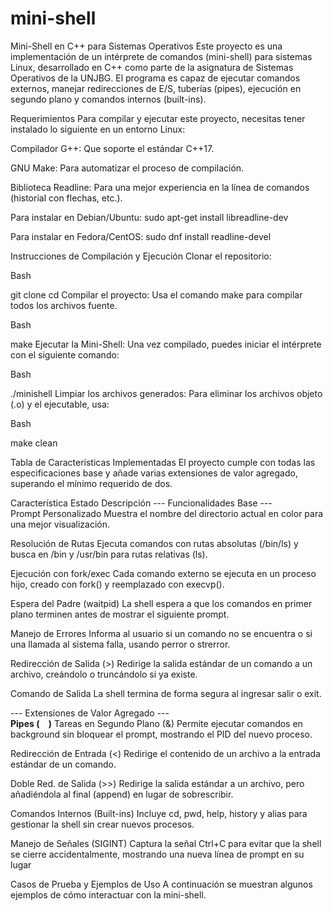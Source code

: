 # mini-shell
Mini-Shell en C++ para Sistemas Operativos
Este proyecto es una implementación de un intérprete de comandos (mini-shell) para sistemas Linux, desarrollado en C++ como parte de la asignatura de Sistemas Operativos de la UNJBG. El programa es capaz de ejecutar comandos externos, manejar redirecciones de E/S, tuberías (pipes), ejecución en segundo plano y comandos internos (built-ins).

Requerimientos
Para compilar y ejecutar este proyecto, necesitas tener instalado lo siguiente en un entorno Linux:

Compilador G++: Que soporte el estándar C++17.

GNU Make: Para automatizar el proceso de compilación.

Biblioteca Readline: Para una mejor experiencia en la línea de comandos (historial con flechas, etc.).

Para instalar en Debian/Ubuntu: sudo apt-get install libreadline-dev

Para instalar en Fedora/CentOS: sudo dnf install readline-devel

Instrucciones de Compilación y Ejecución
Clonar el repositorio:

Bash

git clone <URL-DE-TU-REPOSITORIO>
cd <nombre-del-directorio>
Compilar el proyecto:
Usa el comando make para compilar todos los archivos fuente. 

Bash

make
Ejecutar la Mini-Shell:
Una vez compilado, puedes iniciar el intérprete con el siguiente comando: 

Bash

./minishell
Limpiar los archivos generados:
Para eliminar los archivos objeto (.o) y el ejecutable, usa:

Bash

make clean

Tabla de Características Implementadas
El proyecto cumple con todas las especificaciones base y añade varias extensiones de valor agregado, superando el mínimo requerido de dos.

Característica	Estado	Descripción
--- Funcionalidades Base ---		
Prompt Personalizado
Muestra el nombre del directorio actual en color para una mejor visualización. 

Resolución de Rutas
Ejecuta comandos con rutas absolutas (/bin/ls) y busca en /bin y /usr/bin para rutas relativas (ls). 

Ejecución con fork/exec
Cada comando externo se ejecuta en un proceso hijo, creado con fork() y reemplazado con execvp(). 

Espera del Padre (waitpid)
La shell espera a que los comandos en primer plano terminen antes de mostrar el siguiente prompt. 

Manejo de Errores
Informa al usuario si un comando no se encuentra o si una llamada al sistema falla, usando perror o strerror. 

Redirección de Salida (>)
Redirige la salida estándar de un comando a un archivo, creándolo o truncándolo si ya existe. 

Comando de Salida
La shell termina de forma segura al ingresar salir o exit. 

--- Extensiones de Valor Agregado ---		
**Pipes (`	`)**
Tareas en Segundo Plano (&)	
Permite ejecutar comandos en background sin bloquear el prompt, mostrando el PID del nuevo proceso. 

Redirección de Entrada (<)
Redirige el contenido de un archivo a la entrada estándar de un comando. 

Doble Red. de Salida (>>)
Redirige la salida estándar a un archivo, pero añadiéndola al final (append) en lugar de sobrescribir. 

Comandos Internos (Built-ins)
Incluye cd, pwd, help, history y alias para gestionar la shell sin crear nuevos procesos. 

Manejo de Señales (SIGINT)
Captura la señal Ctrl+C para evitar que la shell se cierre accidentalmente, mostrando una nueva línea de prompt en su lugar

Casos de Prueba y Ejemplos de Uso
A continuación se muestran algunos ejemplos de cómo interactuar con la mini-shell.

